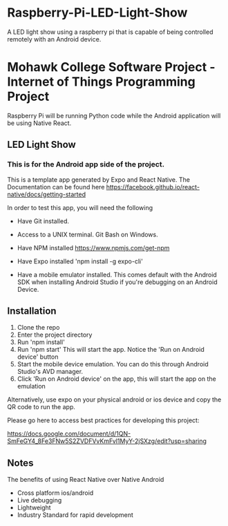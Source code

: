 # Raspberry-Pi-LED-Light-Show
A LED light show using a raspberry pi that is capable of being controlled remotely with an Android device.

# Mohawk College Software Project - Internet of Things Programming Project 

Raspberry Pi will be running Python code while the Android application will be using Native React.

## LED Light Show 

### This is for the Android app side of the project.

This is a template app generated by Expo and React Native. The Documentation can be found here https://facebook.github.io/react-native/docs/getting-started

In order to test this app, you will need the following

- Have Git installed.

- Access to a UNIX terminal. Git Bash on Windows.

- Have NPM installed https://www.npmjs.com/get-npm

- Have Expo installed 'npm install -g expo-cli'

- Have a mobile emulator installed. This comes default with the Android SDK when installing Android Studio if you're debugging on an Android Device.

## Installation

1. Clone the repo
2. Enter the project directory
3. Run 'npm install'
3. Run 'npm start' This will start the app. Notice the 'Run on Android device' button
4. Start the mobile device emulation. You can do this through Android Studio's AVD manager. 
5. Click 'Run on Android device' on the app, this will start the app on the emulation

Alternatively, use expo on your physical android or ios device and copy the QR code to run the app.

Please go here to access best practices for developing this project:

https://docs.google.com/document/d/1QN-SmFeGY4_8Fe3FNw5S2ZVDFVvKmFvl1MyY-2jSXzg/edit?usp=sharing

## Notes

The benefits of using React Native over Native Android

- Cross platform ios/android
- Live debugging
- Lightweight
- Industry Standard for rapid development






